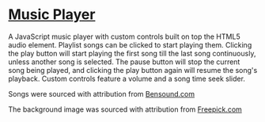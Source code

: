 # <a href="https://tariq-k-dev.github.io/music-player/" target="_blank">Music Player</a>
A  JavaScript music player with custom controls built on top the HTML5 audio element.  Playlist songs can be clicked to start playing them.  Clicking the play button will start playing the first song till the last song continuously, unless another song is selected.  The pause button will stop the current song being played, and clicking the play button again will resume the song's playback.  Custom controls feature a volume and a song time seek slider. 

Songs were sourced with attribution from <a href="https://www.bensound.com/free-music-for-videos" target="_blank">Bensound.com</a>

The background image was sourced with attribution from <a href="https://www.freepik.com/free-vector/glowing-musical-pentagram-background-with-sound-notes_13514659.htm#query=music%20background&position=1&from_view=keyword" target="_blank">Freepick.com</a>

